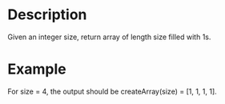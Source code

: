 # Description

Given an integer size, return array of length size filled with 1s.

# Example

For size = 4, the output should be
createArray(size) = [1, 1, 1, 1].